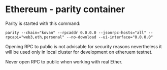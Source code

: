 # Ethereum - parity container

Parity is started with this command:

```
parity --chain="kovan" --rpcaddr 0.0.0.0 --jsonrpc-hosts="all" --rpcapi="web3,eth,personal" --no-download --ui-interface="0.0.0.0"

```

Opening RPC to public is not advisable for security reasons nevertheless it will be used only in local cluster for development on etheruem testnet.
 
Never open RPC to public when working with real Ether.

